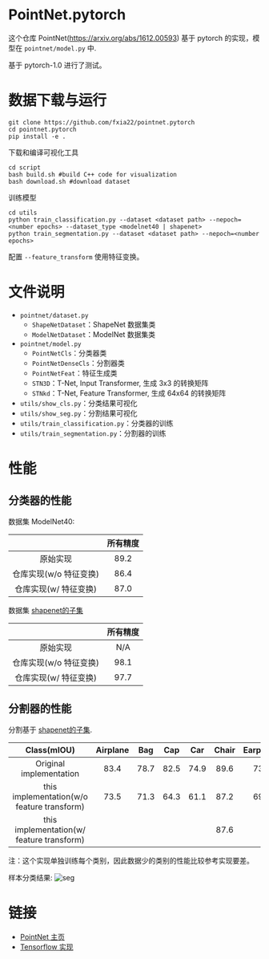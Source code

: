 # PointNet.pytorch

这个仓库 PointNet(https://arxiv.org/abs/1612.00593) 基于 pytorch 的实现，模型在 `pointnet/model.py` 中.

基于 pytorch-1.0 进行了测试。

# 数据下载与运行

```shell
git clone https://github.com/fxia22/pointnet.pytorch
cd pointnet.pytorch
pip install -e .
```

下载和编译可视化工具
```shell
cd script
bash build.sh #build C++ code for visualization
bash download.sh #download dataset
```

训练模型

```shell
cd utils
python train_classification.py --dataset <dataset path> --nepoch=<number epochs> --dataset_type <modelnet40 | shapenet>
python train_segmentation.py --dataset <dataset path> --nepoch=<number epochs> 
```

配置 `--feature_transform` 使用特征变换。

# 文件说明

- `pointnet/dataset.py`
  - `ShapeNetDataset`：ShapeNet 数据集类
  - `ModelNetDataset`：ModelNet 数据集类
- `pointnet/model.py`
  - `PointNetCls`：分类器类
  - `PointNetDenseCls`：分割器类
  - `PointNetFeat`：特征生成类
  - `STN3D`：T-Net, Input Transformer, 生成 3x3 的转换矩阵
  - `STNkd`：T-Net, Feature Transformer, 生成 64x64 的转换矩阵
- `utils/show_cls.py`：分类结果可视化
- `utils/show_seg.py`：分割结果可视化
- `utils/train_classification.py`：分类器的训练
- `utils/train_segmentation.py`：分割器的训练

# 性能

## 分类器的性能

数据集 ModelNet40:

|  | 所有精度 |
| :---: | :---: |
| 原始实现 | 89.2 |
| 仓库实现(w/o 特征变换) | 86.4 |
| 仓库实现(w/ 特征变换) | 87.0 |

数据集 [shapenet的子集](http://web.stanford.edu/~ericyi/project_page/part_annotation/index.html)

|  | 所有精度 |
| :---: | :---: |
| 原始实现 | N/A |
| 仓库实现(w/o 特征变换) | 98.1 |
| 仓库实现(w/ 特征变换) | 97.7 |

## 分割器的性能

分割基于  [shapenet的子集](http://web.stanford.edu/~ericyi/project_page/part_annotation/index.html).

| Class(mIOU) | Airplane | Bag| Cap|Car|Chair|Earphone|Guitar|Knife|Lamp|Laptop|Motorbike|Mug|Pistol|Rocket|Skateboard|Table
| :---: | :---: | :---: | :---: | :---: | :---: | :---: | :---: | :---: | :---: | :---: | :---: | :---: | :---: | :---: | :---: | :---: | 
| Original implementation |  83.4 | 78.7 | 82.5| 74.9 |89.6| 73.0| 91.5| 85.9| 80.8| 95.3| 65.2| 93.0| 81.2| 57.9| 72.8| 80.6| 
| this implementation(w/o feature transform) | 73.5 | 71.3 | 64.3 | 61.1 | 87.2 | 69.5 | 86.1|81.6| 77.4|92.7|41.3|86.5|78.2|41.2|61.0|81.1|
| this implementation(w/ feature transform) |  |  |  |  | 87.6 |  | | | | | | | | | |81.0|

注：这个实现单独训练每个类别，因此数据少的类别的性能比较参考实现要差。

样本分类结果:
![seg](https://raw.githubusercontent.com/fxia22/pointnet.pytorch/master/misc/show3d.png?token=AE638Oy51TL2HDCaeCF273X_-Bsy6-E2ks5Y_BUzwA%3D%3D)

# 链接

- [PointNet 主页](http://stanford.edu/~rqi/pointnet/)
- [Tensorflow 实现](https://github.com/charlesq34/pointnet)
